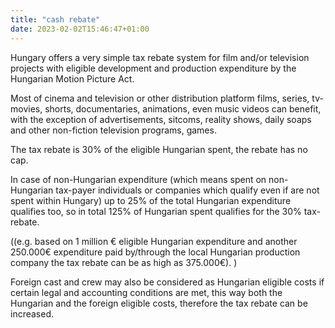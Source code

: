 ```yaml
---
title: "cash rebate"
date: 2023-02-02T15:46:47+01:00
---
```


Hungary offers a very simple tax rebate system for film and/or television projects with eligible development and production expenditure by the Hungarian Motion Picture Act.

Most of cinema and television or other distribution platform films, series, tv-movies, shorts, documentaries, animations, even music videos can benefit, with the exception of advertisements, sitcoms, reality shows, daily soaps and other non-fiction television programs, games.

The tax rebate is 30% of the eligible Hungarian spent, the rebate has no cap.

In case of non-Hungarian expenditure (which means spent on non-Hungarian tax-payer individuals or companies which qualify even if are not spent within Hungary) up to 25% of the total Hungarian expenditure qualifies too, so in total 125% of Hungarian spent qualifies for the 30% tax-rebate.

((e.g. based on 1 million € eligible Hungarian expenditure and another 250.000€ expenditure paid by/through the local Hungarian production company the tax rebate can be as high as 375.000€). )

Foreign cast and crew may also be considered as Hungarian eligible costs if certain legal and accounting conditions are met, this way both the Hungarian and the foreign eligible costs, therefore the tax rebate can be increased.